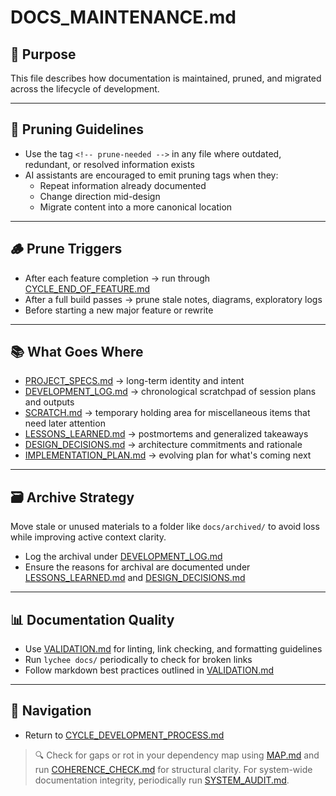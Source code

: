 # DOCS_MAINTENANCE.md

## 📘 Purpose
This file describes how documentation is maintained, pruned, and migrated across the lifecycle of development.

---

## 🧽 Pruning Guidelines
- Use the tag `<!-- prune-needed -->` in any file where outdated, redundant, or resolved information exists
- AI assistants are encouraged to emit pruning tags when they:
  - Repeat information already documented
  - Change direction mid-design
  - Migrate content into a more canonical location

---

## 🪵 Prune Triggers
- After each feature completion → run through [CYCLE_END_OF_FEATURE.md](./CYCLE_END_OF_FEATURE.md)
- After a full build passes → prune stale notes, diagrams, exploratory logs
- Before starting a new major feature or rewrite

---

## 📚 What Goes Where
- [PROJECT_SPECS.md](../project/identity/PROJECT_SPECS.md) → long-term identity and intent
- [DEVELOPMENT_LOG.md](../project/workspace/DEVELOPMENT_LOG.md) → chronological scratchpad of session plans and outputs
- [SCRATCH.md](../project/workspace/SCRATCH.md) → temporary holding area for miscellaneous items that need later attention
- [LESSONS_LEARNED.md](../project/workspace/LESSONS_LEARNED.md) → postmortems and generalized takeaways
- [DESIGN_DECISIONS.md](../project/identity/DESIGN_DECISIONS.md) → architecture commitments and rationale
- [IMPLEMENTATION_PLAN.md](../project/workspace/IMPLEMENTATION_PLAN.md) → evolving plan for what's coming next

---

## 🗃 Archive Strategy
Move stale or unused materials to a folder like `docs/archived/` to avoid loss while improving active context clarity.

- Log the archival under [DEVELOPMENT_LOG.md](../project/workspace/DEVELOPMENT_LOG.md)
- Ensure the reasons for archival are documented under [LESSONS_LEARNED.md](../project/workspace/LESSONS_LEARNED.md) and [DESIGN_DECISIONS.md](../project/identity/DESIGN_DECISIONS.md)

---

## 📊 Documentation Quality
- Use [VALIDATION.md](../VALIDATION.md) for linting, link checking, and formatting guidelines
- Run `lychee docs/` periodically to check for broken links
- Follow markdown best practices outlined in [VALIDATION.md](../VALIDATION.md)

---

## 🔄 Navigation
- Return to [CYCLE_DEVELOPMENT_PROCESS.md](./CYCLE_DEVELOPMENT_PROCESS.md)


> 🔍 Check for gaps or rot in your dependency map using [MAP.md](../project/blueprint/MAP.md) and run [COHERENCE_CHECK.md](./COHERENCE_CHECK.md) for structural clarity.
> For system-wide documentation integrity, periodically run [SYSTEM_AUDIT.md](./SYSTEM_AUDIT.md).
